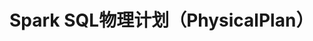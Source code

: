 Spark SQL物理计划（PhysicalPlan）
===================================================================================
